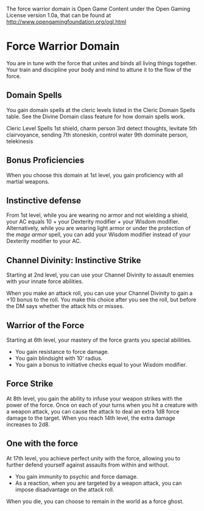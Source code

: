 The force warrior domain is Open Game Content under the Open Gaming
License version 1.0a, that can be found at
http://www.opengamingfoundation.org/ogl.html


Force Warrior Domain
===============

You are in tune with the force that unites and binds all living things
together. Your train and discipline your body and mind to attune it to
the flow of the force.

Domain Spells
-----------

You gain domain spells at the cleric levels listed in the Cleric
Domain Spells table. See the Divine Domain class feature for how
domain spells work. 

Cleric Level	Spells
1st	shield, charm person
3rd	detect thoughts, levitate
5th	clairvoyance, sending
7th	stoneskin, control water
9th	dominate person, telekinesis

Bonus Proficiencies
----------------

When you choose this domain at 1st level, you gain proficiency with
all martial weapons.

Instinctive defense
--------------

From 1st level, while you are wearing no armor and not wielding a
shield, your AC equals 10 + your Dexterity modifier + your Wisdom
modifier.  Alternatively, while you are wearing light armor or under
the protection of the *mage armor* spell, you can add your Wisdom
modifier instead of your Dexterity modifier to your AC.

Channel Divinity: Instinctive Strike
---------------------------

Starting at 2nd level, you can use your Channel Divinity to assault
enemies with your innate force abilities.

When you make an attack roll, you can use your Channel Divinity to
gain a +10 bonus to the roll. You make this choice after you see the
roll, but before the DM says whether the attack hits or misses.

Warrior of the Force
----------------

Starting at 6th level, your mastery of the force grants you special abilities.

 * You gain resistance to force damage.
 * You gain blindsight with 10' radius.
 * You gain a bonus to initiative checks equal to your Wisdom modifier.

Force Strike
----------

At 8th level, you gain the ability to infuse your weapon strikes with
the power of the force. Once on each of your turns when you hit a
creature with a weapon attack, you can cause the attack to deal an
extra 1d8 force damage to the target. When you reach 14th level, the
extra damage increases to 2d8.

One with the force
---------------

At 17th level, you achieve perfect unity with the force, allowing you
to further defend yourself against assaults from within and without.

 * You gain immunity to psychic and force damage.
 * As a reaction, when you are targeted by a weapon attack, you can
   impose disadvantage on the attack roll.

When you die, you can choose to remain in the world as a force ghost.
